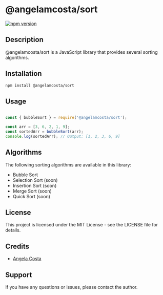 # @angelamcosta/sort

[![npm version](https://badge.fury.io/js/%40angelamcosta%2Fsort.svg)](https://badge.fury.io/js/%40angelamcosta%2Fsort)

## Description 

@angelamcosta/sort is a JavaScript library that provides several sorting algorithms.

## Installation

```bash
npm install @angelamcosta/sort
```

## Usage

```javascript

const { bubbleSort } = require('@angelamcosta/sort');

const arr = [3, 6, 2, 1, 9];
const sortedArr = bubbleSort(arr);
console.log(sortedArr); // Output: [1, 2, 3, 6, 9]
```

## Algorithms

The following sorting algorithms are available in this library:

- Bubble Sort
- Selection Sort (soon)
- Insertion Sort (soon)
- Merge Sort (soon)
- Quick Sort (soon)

## License

This project is licensed under the MIT License - see the LICENSE file for details.

## Credits

- [Angela Costa](https://github.com/angelamcosta)

## Support

If you have any questions or issues, please contact the author.

<!-- ## Issues

If you find any bugs or have any suggestions, please file an [issue](https://github.com/angelamcosta/sort/issues) here. -->
